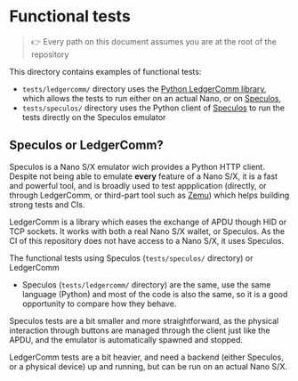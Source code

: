 # Functional tests

> :point_right: Every path on this document assumes you are at the root of the repository

This directory contains examples of functional tests:

- `tests/ledgercomm/` directory uses the
  [Python LedgerComm library](https://github.com/LedgerHQ/ledgercomm), which
  allows the tests to run either on an actual Nano, or on
  [Speculos](https://github.com/LedgerHQ/speculos),
- `tests/speculos/` directory uses the Python client of
  [Speculos](https://github.com/LedgerHQ/speculos) to run the tests directly on
  the Speculos emulator


## Speculos or LedgerComm?

Speculos is a Nano S/X emulator wich provides a Python HTTP client. Despite not
being able to emulate **every** feature of a Nano S/X, it is a fast and powerful
tool, and is broadly used to test appplication (directly, or through LedgerComm,
or third-part tool such as [Zemu](https://github.com/Zondax/zemu)) which helps
building strong tests and CIs.

LedgerComm is a library which eases the exchange of APDU though HID or TCP
sockets. It works with both a real Nano S/X wallet, or Speculos. As the CI of
this repository does not have access to a Nano S/X, it uses Speculos.

The functional tests using Speculos (`tests/speculos/` directory) or LedgerComm
+ Speculos (`tests/ledgercomm/` directory) are the same, use the same language
(Python) and most of the code is also the same, so it is a good opportunity to
compare how they behave.

Speculos tests are a bit smaller and more straightforward, as the physical
interaction through buttons are managed through the client just like the APDU,
and the emulator is automatically spawned and stopped.

LedgerComm tests are a bit heavier, and need a backend (either Speculos, or a
physical device) up and running, but can be run on an actual Nano S/X.